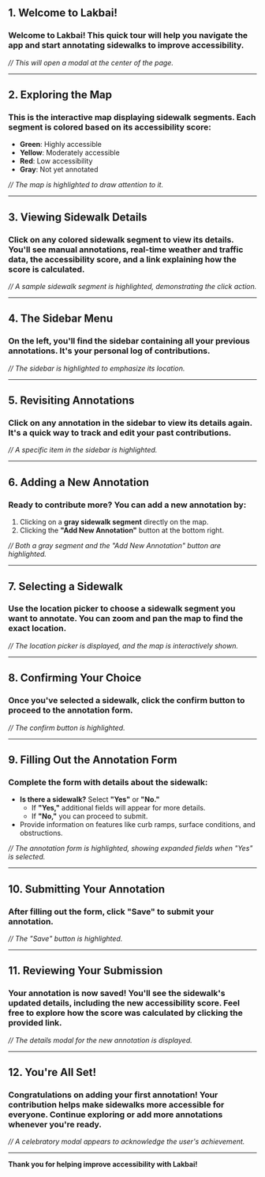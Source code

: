 ## 1. Welcome to Lakbai!

### Welcome to Lakbai! This quick tour will help you navigate the app and start annotating sidewalks to improve accessibility.

_// This will open a modal at the center of the page._

---

## 2. Exploring the Map

### This is the interactive map displaying sidewalk segments. Each segment is colored based on its accessibility score:

-   **Green**: Highly accessible
-   **Yellow**: Moderately accessible
-   **Red**: Low accessibility
-   **Gray**: Not yet annotated

_// The map is highlighted to draw attention to it._

---

## 3. Viewing Sidewalk Details

### Click on any colored sidewalk segment to view its details. You'll see manual annotations, real-time weather and traffic data, the accessibility score, and a link explaining how the score is calculated.

_// A sample sidewalk segment is highlighted, demonstrating the click action._

---

## 4. The Sidebar Menu

### On the left, you'll find the sidebar containing all your previous annotations. It's your personal log of contributions.

_// The sidebar is highlighted to emphasize its location._

---

## 5. Revisiting Annotations

### Click on any annotation in the sidebar to view its details again. It's a quick way to track and edit your past contributions.

_// A specific item in the sidebar is highlighted._

---

## 6. Adding a New Annotation

### Ready to contribute more? You can add a new annotation by:

1. Clicking on a **gray sidewalk segment** directly on the map.
2. Clicking the **"Add New Annotation"** button at the bottom right.

_// Both a gray segment and the "Add New Annotation" button are highlighted._

---

## 7. Selecting a Sidewalk

### Use the location picker to choose a sidewalk segment you want to annotate. You can zoom and pan the map to find the exact location.

_// The location picker is displayed, and the map is interactively shown._

---

## 8. Confirming Your Choice

### Once you've selected a sidewalk, click the **confirm button** to proceed to the annotation form.

_// The confirm button is highlighted._

---

## 9. Filling Out the Annotation Form

### Complete the form with details about the sidewalk:

-   **Is there a sidewalk?** Select **"Yes"** or **"No."**
    -   If **"Yes,"** additional fields will appear for more details.
    -   If **"No,"** you can proceed to submit.
-   Provide information on features like curb ramps, surface conditions, and obstructions.

_// The annotation form is highlighted, showing expanded fields when "Yes" is selected._

---

## 10. Submitting Your Annotation

### After filling out the form, click **"Save"** to submit your annotation.

_// The "Save" button is highlighted._

---

## 11. Reviewing Your Submission

### Your annotation is now saved! You'll see the sidewalk's updated details, including the new accessibility score. Feel free to explore how the score was calculated by clicking the provided link.

_// The details modal for the new annotation is displayed._

---

## 12. You're All Set!

### Congratulations on adding your first annotation! Your contribution helps make sidewalks more accessible for everyone. Continue exploring or add more annotations whenever you're ready.

_// A celebratory modal appears to acknowledge the user's achievement._

---

**Thank you for helping improve accessibility with Lakbai!**
